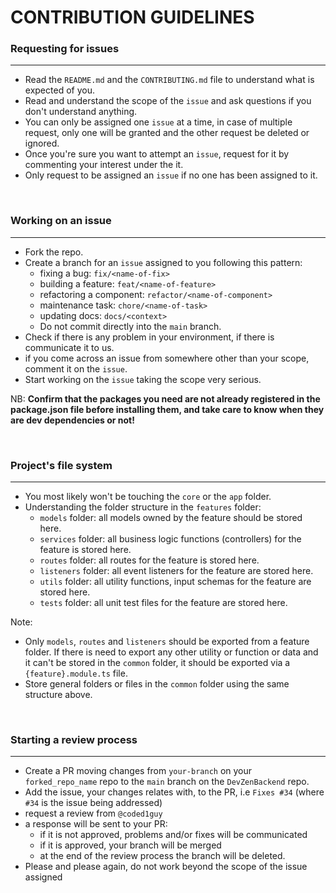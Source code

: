# CONTRIBUTION GUIDELINES

### Requesting for issues

---

- Read the `README.md` and the `CONTRIBUTING.md` file to understand what is expected of you.
- Read and understand the scope of the `issue` and ask questions if you don't understand anything.
- You can only be assigned one `issue` at a time, in case of multiple request, only one will be granted and the other request be deleted or ignored.
- Once you're sure you want to attempt an `issue`, request for it by commenting your interest under the it.
- Only request to be assigned an `issue` if no one has been assigned to it.

<br />

### Working on an issue

---

- Fork the repo.
- Create a branch for an `issue` assigned to you following this pattern:
  - fixing a bug: `fix/<name-of-fix>`
  - building a feature: `feat/<name-of-feature>`
  - refactoring a component: `refactor/<name-of-component>`
  - maintenance task: `chore/<name-of-task>`
  - updating docs: `docs/<context>`
  - Do not commit directly into the `main` branch.
- Check if there is any problem in your environment, if there is communicate it to us.
- if you come across an issue from somewhere other than your scope, comment it on the `issue`.
- Start working on the `issue` taking the scope very serious.

NB: **Confirm that the packages you need are not already registered in the package.json file before installing them, and take care to know when they are dev dependencies or not!**

<br />

### Project's file system

---

- You most likely won't be touching the `core` or the `app` folder.
- Understanding the folder structure in the `features` folder:
  - `models` folder: all models owned by the feature should be stored here.
  - `services` folder: all business logic functions (controllers) for the feature is stored here.
  - `routes` folder: all routes for the feature is stored here.
  - `listeners` folder: all event listeners for the feature are stored here.
  - `utils` folder: all utility functions, input schemas for the feature are stored here.
  - `tests` folder: all unit test files for the feature are stored here.

Note:

- Only `models`, `routes` and `listeners` should be exported from a feature folder. If there is need to export any other utility or function or data and it can't be stored in the `common` folder, it should be exported via a `{feature}.module.ts` file.
- Store general folders or files in the `common` folder using the same structure above.

<br />

### Starting a review process

---

- Create a PR moving changes from `your-branch` on your `forked_repo_name` repo to the `main` branch on the `DevZenBackend` repo.
- Add the issue, your changes relates with, to the PR, i.e `Fixes #34` (where `#34` is the issue being addressed)
- request a review from `@coded1guy`
- a response will be sent to your PR:
  - if it is not approved, problems and/or fixes will be communicated
  - if it is approved, your branch will be merged
  - at the end of the review process the branch will be deleted.
- Please and please again, do not work beyond the scope of the issue assigned
